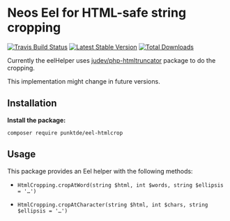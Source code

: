 # Neos Eel for HTML-safe string cropping

[![Travis Build Status](https://travis-ci.org/punktDe/eel-htmlcrop.svg?branch=master)](https://travis-ci.org/punktDe/eel-htmlcrop) [![Latest Stable Version](https://poser.pugx.org/punktde/eel-htmlcrop/v/stable)](https://packagist.org/packages/punktde/eel-htmlcrop) [![Total Downloads](https://poser.pugx.org/punktde/eel-htmlcrop/downloads)](https://packagist.org/packages/punktde/eel-htmlcrop)

Currently the eelHelper uses [judev/php-htmltruncator](https://github.com/judev/php-htmltruncator) package to do the cropping. 

This implementation might change in future versions.

## Installation

**Install the package:**

    composer require punktde/eel-htmlcrop

## Usage

This package provides an Eel helper with the following methods:

* `HtmlCropping.cropAtWord(string $html, int $words, string $ellipsis = '…')`

* `HtmlCropping.cropAtCharacter(string $html, int $chars, string $ellipsis = '…')`
